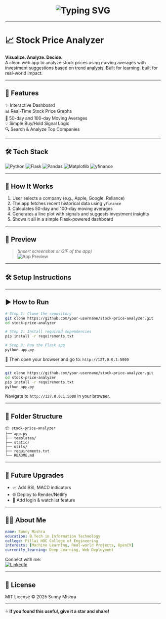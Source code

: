 <!-- Greeting Animation (typewriter effect) -->
<h1 align="center">
  <img src="https://readme-typing-svg.demolab.com?font=Fira+Code&duration=3000&pause=500&color=00BFFF&center=true&vCenter=true&width=435&lines=Hi+there+👋+I'm+Sunny+Mishra;Aspiring+Machine+Learning+Engineer;Python+%7C+Flask+%7C+Data+Science+Enthusiast;Builder+of+Real-World+Solutions" alt="Typing SVG" />
</h1>

---

# 📈 Stock Price Analyzer

**Visualize. Analyze. Decide.**  
A clean web app to analyze stock prices using moving averages with investment suggestions based on trend analysis. Built for learning, built for real-world impact.

---

## 🚀 Features

✨ Interactive Dashboard  
📊 Real-Time Stock Price Graphs  
📅 50-day and 100-day Moving Averages  
💡 Simple Buy/Hold Signal Logic  
🔍 Search & Analyze Top Companies  

---

## 🛠 Tech Stack

![Python](https://img.shields.io/badge/-Python-3776AB?style=for-the-badge&logo=python&logoColor=white)
![Flask](https://img.shields.io/badge/-Flask-000000?style=for-the-badge&logo=flask&logoColor=white)
![Pandas](https://img.shields.io/badge/-Pandas-150458?style=for-the-badge&logo=pandas)
![Matplotlib](https://img.shields.io/badge/-Matplotlib-3776AB?style=for-the-badge&logo=matplotlib&logoColor=white)
![yfinance](https://img.shields.io/badge/-yfinance-00599C?style=for-the-badge&logo=yahoo&logoColor=white)

---

## 🧠 How It Works

1. User selects a company (e.g., Apple, Google, Reliance)
2. The app fetches recent historical data using `yfinance`
3. Calculates 50-day and 100-day moving averages
4. Generates a line plot with signals and suggests investment insights
5. Shows it all in a simple Flask-powered dashboard

---

## 📸 Preview

> *(Insert screenshot or GIF of the app)*  
![App Preview](assets/preview.png)

---

## 🛠️ Setup Instructions

---

## ▶️ How to Run

```bash
# Step 1: Clone the repository
git clone https://github.com/your-username/stock-price-analyzer.git
cd stock-price-analyzer

# Step 2: Install required dependencies
pip install -r requirements.txt

# Step 3: Run the Flask app
python app.py
```

📍 Then open your browser and go to: `http://127.0.0.1:5000`

---

```bash
git clone https://github.com/your-username/stock-price-analyzer.git
cd stock-price-analyzer
pip install -r requirements.txt
python app.py
```

Navigate to `http://127.0.0.1:5000` in your browser.

---

## 📂 Folder Structure

```
📦 stock-price-analyzer
├── app.py
├── templates/
├── static/
├── utils/
├── requirements.txt
└── README.md
```

---

## 🔮 Future Upgrades

- 📈 Add RSI, MACD indicators
- 🌐 Deploy to Render/Netlify
- 🔐 Add login & watchlist feature

---

## 👨‍🎓 About Me

```yaml
name: Sunny Mishra
education: B.Tech in Information Technology
college: Pillai HOC College of Engineering
interests: [Machine Learning, Real-world Projects, OpenCV]
currently_learning: Deep Learning, Web Deployment
```

Connect with me:  
[![LinkedIn](https://img.shields.io/badge/-LinkedIn-0A66C2?style=flat-square&logo=linkedin&logoColor=white)](https://linkedin.com/in/your-link)

---

## 📄 License

MIT License © 2025 Sunny Mishra

---

⭐ **If you found this useful, give it a star and share!**
